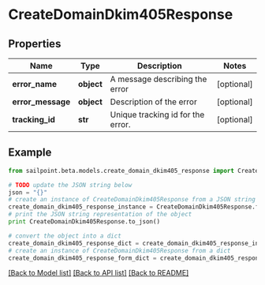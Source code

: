 # CreateDomainDkim405Response


## Properties
Name | Type | Description | Notes
------------ | ------------- | ------------- | -------------
**error_name** | **object** | A message describing the error | [optional] 
**error_message** | **object** | Description of the error | [optional] 
**tracking_id** | **str** | Unique tracking id for the error. | [optional] 

## Example

```python
from sailpoint.beta.models.create_domain_dkim405_response import CreateDomainDkim405Response

# TODO update the JSON string below
json = "{}"
# create an instance of CreateDomainDkim405Response from a JSON string
create_domain_dkim405_response_instance = CreateDomainDkim405Response.from_json(json)
# print the JSON string representation of the object
print CreateDomainDkim405Response.to_json()

# convert the object into a dict
create_domain_dkim405_response_dict = create_domain_dkim405_response_instance.to_dict()
# create an instance of CreateDomainDkim405Response from a dict
create_domain_dkim405_response_form_dict = create_domain_dkim405_response.from_dict(create_domain_dkim405_response_dict)
```
[[Back to Model list]](../README.md#documentation-for-models) [[Back to API list]](../README.md#documentation-for-api-endpoints) [[Back to README]](../README.md)


